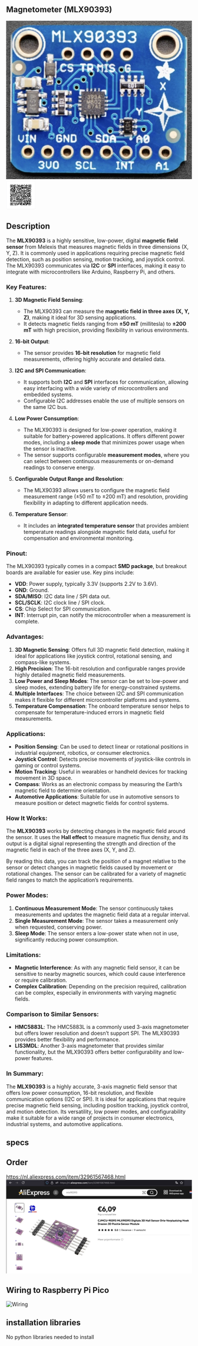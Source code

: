 ## Magnetometer (MLX90393)

<img src="MLX90393_Photo.jpg" alt="Photo of the component">
<img src="MLX90393_QR_code.jpg" alt="QR code to this page" width="80" height="80">

## Description
The **MLX90393** is a highly sensitive, low-power, digital **magnetic field sensor** from Melexis that measures magnetic fields in three dimensions (X, Y, Z). It is commonly used in applications requiring precise magnetic field detection, such as position sensing, motion tracking, and joystick control. The MLX90393 communicates via **I2C** or **SPI** interfaces, making it easy to integrate with microcontrollers like Arduino, Raspberry Pi, and others.

### Key Features:
1. **3D Magnetic Field Sensing**:
   - The MLX90393 can measure the **magnetic field in three axes (X, Y, Z)**, making it ideal for 3D sensing applications.
   - It detects magnetic fields ranging from **±50 mT** (millitesla) to **±200 mT** with high precision, providing flexibility in various environments.

2. **16-bit Output**:
   - The sensor provides **16-bit resolution** for magnetic field measurements, offering highly accurate and detailed data.

3. **I2C and SPI Communication**:
   - It supports both **I2C** and **SPI** interfaces for communication, allowing easy interfacing with a wide variety of microcontrollers and embedded systems.
   - Configurable I2C addresses enable the use of multiple sensors on the same I2C bus.

4. **Low Power Consumption**:
   - The MLX90393 is designed for low-power operation, making it suitable for battery-powered applications. It offers different power modes, including a **sleep mode** that minimizes power usage when the sensor is inactive.
   - The sensor supports configurable **measurement modes**, where you can select between continuous measurements or on-demand readings to conserve energy.

5. **Configurable Output Range and Resolution**:
   - The MLX90393 allows users to configure the magnetic field measurement range (±50 mT to ±200 mT) and resolution, providing flexibility in adapting to different application needs.

6. **Temperature Sensor**:
   - It includes an **integrated temperature sensor** that provides ambient temperature readings alongside magnetic field data, useful for compensation and environmental monitoring.

### Pinout:
The MLX90393 typically comes in a compact **SMD package**, but breakout boards are available for easier use. Key pins include:
- **VDD**: Power supply, typically 3.3V (supports 2.2V to 3.6V).
- **GND**: Ground.
- **SDA/MISO**: I2C data line / SPI data out.
- **SCL/SCLK**: I2C clock line / SPI clock.
- **CS**: Chip Select for SPI communication.
- **INT**: Interrupt pin, can notify the microcontroller when a measurement is complete.

### Advantages:
1. **3D Magnetic Sensing**: Offers full 3D magnetic field detection, making it ideal for applications like joystick control, rotational sensing, and compass-like systems.
2. **High Precision**: The 16-bit resolution and configurable ranges provide highly detailed magnetic field measurements.
3. **Low Power and Sleep Modes**: The sensor can be set to low-power and sleep modes, extending battery life for energy-constrained systems.
4. **Multiple Interfaces**: The choice between I2C and SPI communication makes it flexible for different microcontroller platforms and systems.
5. **Temperature Compensation**: The onboard temperature sensor helps to compensate for temperature-induced errors in magnetic field measurements.

### Applications:
- **Position Sensing**: Can be used to detect linear or rotational positions in industrial equipment, robotics, or consumer electronics.
- **Joystick Control**: Detects precise movements of joystick-like controls in gaming or control systems.
- **Motion Tracking**: Useful in wearables or handheld devices for tracking movement in 3D space.
- **Compass**: Works as an electronic compass by measuring the Earth’s magnetic field to determine orientation.
- **Automotive Applications**: Suitable for use in automotive sensors to measure position or detect magnetic fields for control systems.

### How It Works:
The **MLX90393** works by detecting changes in the magnetic field around the sensor. It uses the **Hall effect** to measure magnetic flux density, and its output is a digital signal representing the strength and direction of the magnetic field in each of the three axes (X, Y, and Z).

By reading this data, you can track the position of a magnet relative to the sensor or detect changes in magnetic fields caused by movement or rotational changes. The sensor can be calibrated for a variety of magnetic field ranges to match the application’s requirements.

### Power Modes:
1. **Continuous Measurement Mode**: The sensor continuously takes measurements and updates the magnetic field data at a regular interval.
2. **Single Measurement Mode**: The sensor takes a measurement only when requested, conserving power.
3. **Sleep Mode**: The sensor enters a low-power state when not in use, significantly reducing power consumption.

### Limitations:
- **Magnetic Interference**: As with any magnetic field sensor, it can be sensitive to nearby magnetic sources, which could cause interference or require calibration.
- **Complex Calibration**: Depending on the precision required, calibration can be complex, especially in environments with varying magnetic fields.

### Comparison to Similar Sensors:
- **HMC5883L**: The HMC5883L is a commonly used 3-axis magnetometer but offers lower resolution and doesn’t support SPI. The MLX90393 provides better flexibility and performance.
- **LIS3MDL**: Another 3-axis magnetometer that provides similar functionality, but the MLX90393 offers better configurability and low-power features.

### In Summary:
The **MLX90393** is a highly accurate, 3-axis magnetic field sensor that offers low power consumption, 16-bit resolution, and flexible communication options (I2C or SPI). It is ideal for applications that require precise magnetic field sensing, including position tracking, joystick control, and motion detection. Its versatility, low power modes, and configurability make it suitable for a wide range of projects in consumer electronics, industrial systems, and automotive applications.


## specs


## Order
<a href="https://nl.aliexpress.com/item/32961567468">https://nl.aliexpress.com/item/32961567468.html</a>
<img src="MLX90393_Order.jpg" alt="Photo of the Order">

## Wiring to Raspberry Pi Pico

<img src="MLX90393_Wiring.jpg" alt="Wiring" >


## installation libraries

No python libraries needed to install



